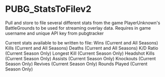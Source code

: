 # PUBG_StatsToFilev2
Pull and store to file several different stats from the game PlayerUnknown's BattleGrounds to be used for streaming overlay data. 
Requires in game username and unique API key from pubgtracker

Current stats available to be written to file:
Wins (Current and All Seasons)
Kills (Current and All Seasons)
Deaths (Current and All Seasons)
K/D Ratio (Current Season Only)
Longest Kill (Current Season Only)
Headshot Kills (Current Season Only)
Assists (Current Season Only)
Knockouts (Current Season Only)
Revives (Current Season Only)
Rounds Played (Current Season Only)

